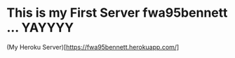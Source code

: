 # This is my First Server fwa95bennett ... YAYYYY

(My Heroku Server)[https://fwa95bennett.herokuapp.com/]
